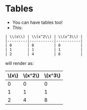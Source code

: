 # Tables
* You can have tables too!
* This:

```no-highlight
| \\(x\\) | \\(x^2\\) | \\(x^3\\) |
|---------|-----------|-----------|
| 0       | 0         | 0         |
| 1       | 1         | 1         |
| 2       | 4         | 8         |
```
will render as:

| \\(x\\) | \\(x^2\\) | \\(x^3\\) |
|---------|-----------|-----------|
| 0       | 0         | 0         |
| 1       | 1         | 1         |
| 2       | 4         | 8         |
